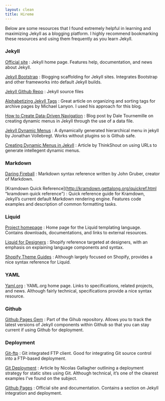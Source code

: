 ```yaml
---
layout: clean
title: Hireme
---
```


Below are some resources that I found extremely helpful in learning and maximizing Jekyll as a blogging platform. I highly recommend bookmarking these resources and using them frequently as you learn Jekyll.

### Jekyll

[Official site](http://jekyllrb.com/ "Official Jekyll site")
: Jekyll home page. Features help, documentation, and news about Jekyll.

[Jekyll Bootstrap](http://jekyllbootstrap.com/ "Jekyll Bootstrap")
: Blogging scaffolding for Jekyll sites. Integrates Bootstrap and other frameworks into default Jekyll builds. 

[Jekyll Github Repo](https://github.com/jekyll/jekyll "Jekyll Github Repo")
: Jekyll source files

[Alphabetizing Jekyll Tags](http://blog.lanyonm.org/articles/2013/11/21/alphabetize-jekyll-page-tags-pure-liquid.html "Alphabetizing Jekyll Tags")
: Great article on organizing and sorting tags for archive pages by Michael Lanyon. I used his approach for this blog.

[How to Create Data-Driven Navigation](http://www.tournemille.com/blog/How-to-create-data-driven-navigation-in-Jekyll/ "http://www.tournemille.com/blog/How-to-create-data-driven-navigation-in-Jekyll/")
: Blog post by Dale Tournemille on creating dynamic menus in Jekyll through the use of a data file.

[Jekyll Dynamic Menus](http://jnvsor.github.io/jekyll-dynamic-menu/about/ "Jekyll Dynamic Menus")
: A dynamically generated hierarchical menu in jekyll by Jonathan Vollebregt. Works without plugins so is Github safe.

[Creating Dynamic Menus in Jekyll](http://thinkshout.com/blog/2014/12/creating-dynamic-menus-in-jekyll/ "Creating Dynamic Menus in Jekyll")
: Article by ThinkShout on using URLs to generate intellegent dynamic menus.

### Markdown

[Daring Fireball](http://daringfireball.net/projects/markdown/syntax "markdown syntax")
: Markdown syntax reference written by John Gruber, creator of Markdown.

[Kramdown Quick Reference](http://kramdown.gettalong.org/quickref.html “kramdown quick reference") 
: Quick reference guide for Kramdown, Jekyll’s current default Markdown rendering engine. Features code examples and description of common formatting tasks.  


### Liquid

[Project homepage](http://liquidmarkup.org/ "Liquid project page")
: Home page for the Liquid templating language. Contains downloads, documentations, and links to external resources.

[Liquid for Designers](https://github.com/Shopify/liquid/wiki/Liquid-for-Designers "Liquid for Designers")
: Shopify reference targeted at designers, with an emphasis on explaining language components and syntax.

[Shopify Theme Guides](https://docs.shopify.com/themes/liquid-documentation/basics "Shopify Theme Guides")
: Although largely focused on Shopify, provides a nice syntax reference for Liquid.


### YAML

[Yaml.org](http://yaml.org/ "yaml  homepage")
: YAML.org home page. Links to specifications, related projects, and news. Although fairly technical, specifications provide a nice syntax resource.

### Github

[Github Pages Gem](https://github.com/github/pages-gem/blob/master/lib/github-pages.rb "Github Pages Gem")
: Part of the Gihub repository. Allows you to track the latest versions of Jekyll components within Github so that you can stay current if using Github for deployment. 

### Deployment

[Git-ftp](https://github.com/git-ftp/git-ftp "Git-ftp")
: Git integrated FTP client. Good for integrating Git source control into a FTP-based deployment.

[Git Deployment](http://nicolasgallagher.com/simple-git-deployment-strategy-for-static-sites/ "simple git deployment strategy for static sites")
: Article by Nicolas Gallagher outlining a deployment strategy for static sites using Git. Although technical, it’s one of the clearest examples I’ve found on the subject.

[Github Pages](https://pages.github.com/ "Github Pages")
: Official site and documentation. Contains a section on Jekyll integration and deployment. 
